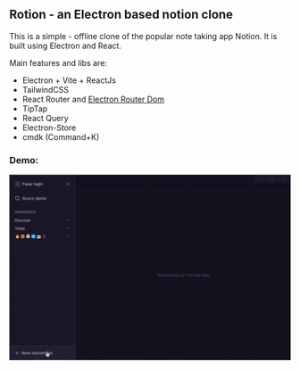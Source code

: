 ## Rotion - an Electron based notion clone

This is a simple - offline clone of the popular note taking app Notion.
It is built using Electron and React.

Main features and libs are:

 - Electron + Vite + ReactJs
 - TailwindCSS
 - React Router and [Electron Router Dom](https://github.com/daltonmenezes/electron-router-dom)
 - TipTap
 - React Query
 - Electron-Store
 - cmdk (Command+K)

### Demo:

![](https://github.com/ssisaias/rotion/blob/master/.github/demo.gif)
